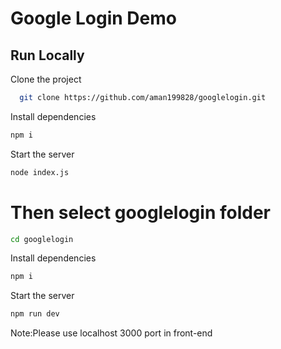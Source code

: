 
# Google Login Demo




## Run Locally

Clone the project

```bash
  git clone https://github.com/aman199828/googlelogin.git
```


Install dependencies

```bash
npm i

```

Start the server

```bash
node index.js
```

# Then select googlelogin folder
```bash
cd googlelogin

```
Install dependencies

```bash
npm i

```

Start the server

```bash
npm run dev
```
Note:Please use localhost 3000 port in front-end
